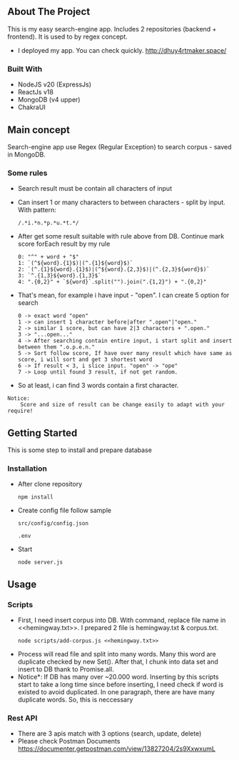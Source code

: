 ## About The Project

This is my easy search-engine app. Includes 2 repositories (backend + frontend). It is used to by regex concept.
* I deployed my app. You can check quickly. http://dhuy4rtmaker.space/
### Built With

* NodeJS v20 (ExpressJs)
* ReactJs v18
* MongoDB (v4 upper)
* ChakraUI

## Main concept

Search-engine app use Regex (Regular Exception) to search corpus - saved in MongoDB.

### Some rules
* Search result  must be contain all characters of input
* Can insert 1 or many characters to between characters - split by input. With pattern:
    ```
    /.*i.*n.*p.*u.*t.*/
    ```

* After get some result suitable with rule above from DB. Continue mark score forEach result by my rule

    ```
    0: "^" + word + "$"
    1: `(^${word}.{1}$)|(^.{1}${word}$)`
    2: `(^.{1}${word}.{1}$)|(^${word}.{2,3}$)|(^.{2,3}${word}$)`
    3: `^.{1,3}${word}.{1,3}$`
    4: ".{0,2}" + `${word}`.split("").join(".{1,2}") + ".{0,2}"
    ```

* That's mean, for example i have input - "open". I can create 5 option for search

    ```
    0 -> exact word "open"
    1 -> can insert 1 character before|after ".open"|"open."
    2 -> similar 1 score, but can have 2|3 characters + ".open."
    3 -> "...open..."
    4 -> After searching contain entire input, i start split and insert between them ".o.p.e.n."
    5 -> Sort follow score, If have over many result which have same as score, i will sort and get 3 shortest word
    6 -> If result < 3, i slice input. "open" -> "ope"
    7 -> Loop until found 3 result, if not get random.
    ```
* So at least, i can find 3 words contain a first character.
```
Notice:
    Score and size of result can be change easily to adapt with your require!
```

## Getting Started

This is some step to install and prepare database

### Installation
* After clone repository
    ```
    npm install
    ```
* Create config file follow sample
    ```
    src/config/config.json
    ```
    ```
    .env
    ```
* Start
    ```
    node server.js
    ```
## Usage
### Scripts
* First, I need insert corpus into DB. With command, replace file name in   <<hemingway.txt>>. I prepared 2 file is hemingway.txt & corpus.txt.
    ```
    node scripts/add-corpus.js <<hemingway.txt>>
    ```
* Process will read file and split into many words. Many this word are duplicate checked by new Set(). After that, I chunk into data set and insert to DB thank to Promise.all.
* Notice*: If DB has many over ~20.000 word. Inserting by this scripts start to take a long time since before inserting, I need check if word is existed to avoid duplicated. In one paragraph, there are have many duplicate words. So, this is neccessary
### Rest API
* There are 3 apis match with 3 options (search, update, delete)
* Please check Postman Documents https://documenter.getpostman.com/view/13827204/2s9XxwxumL